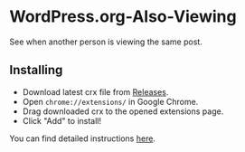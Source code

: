 # WordPress.org-Also-Viewing
See when another person is viewing the same post.

## Installing

* Download latest crx file from [Releases](https://github.com/octalmage/WordPress.org-Also-Viewing/releases).
* Open `chrome://extensions/` in Google Chrome. 
* Drag downloaded crx to the opened extensions page.
* Click "Add" to install!

You can find detailed instructions [here](http://www.howtogeek.com/120743/how-to-install-extensions-from-outside-the-chrome-web-store/).
